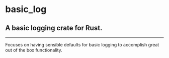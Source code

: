 # basic_log
## A basic logging crate for Rust.

--- 
Focuses on having sensible defaults for basic logging to accomplish great out of the box functionality.